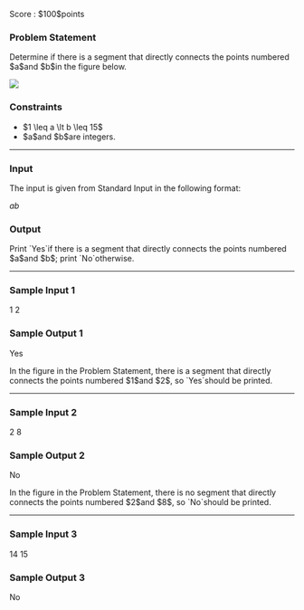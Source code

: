 
<div>

<span>

<span>

<p>
Score : $100$points
</p>

<div>

<section>

### **Problem Statement**

<p>
Determine if there is a segment that directly connects the points numbered $a$and $b$in the figure below.
</p>

<p>

<img src="https://img.atcoder.jp/abc285/080021a4ef4143f82d024ce3b4cfd00f.png">

</img>

</p>

</section>

</div>

<div>

<section>

### **Constraints**

<ul>

<li>
$1 \leq a \lt b \leq 15$
</li>

<li>
$a$and $b$are integers.
</li>

</ul>

</section>

</div>

---

<div>

<div>

<section>

### **Input**

<p>
The input is given from Standard Input in the following format:
</p>

<div>

$a$$b$
</div>

</section>

</div>

<div>

<section>

### **Output**

<p>
Print `Yes`if there is a segment that directly connects the points numbered $a$and $b$; print `No`otherwise.
</p>

</section>

</div>

</div>

---

<div>

<section>

### **Sample Input 1**

<div>

1 2

</div>

</section>

</div>

<div>

<section>

### **Sample Output 1**

<div>

Yes

</div>

<p>
In the figure in the Problem Statement, there is a segment that directly connects the points numbered $1$and $2$, so `Yes`should be printed.
</p>

</section>

</div>

---

<div>

<section>

### **Sample Input 2**

<div>

2 8

</div>

</section>

</div>

<div>

<section>

### **Sample Output 2**

<div>

No

</div>

<p>
In the figure in the Problem Statement, there is no segment that directly connects the points numbered $2$and $8$, so `No`should be printed.
</p>

</section>

</div>

---

<div>

<section>

### **Sample Input 3**

<div>

14 15

</div>

</section>

</div>

<div>

<section>

### **Sample Output 3**

<div>

No

</div>

</section>

</div>

</span>

</span>

</div>
